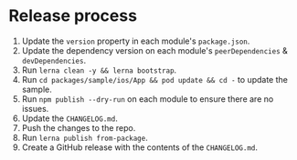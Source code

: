 # Release process

1. Update the `version` property in each module's `package.json`.
2. Update the dependency version on each module's `peerDependencies` & `devDependencies`.
3. Run `lerna clean -y && lerna bootstrap`.
4. Run `cd packages/sample/ios/App && pod update && cd -` to update the sample.
5. Run `npm publish --dry-run` on each module to ensure there are no issues.
6. Update the `CHANGELOG.md`.
7. Push the changes to the repo.
8. Run `lerna publish from-package`.
9. Create a GitHub release with the contents of the `CHANGELOG.md`.

